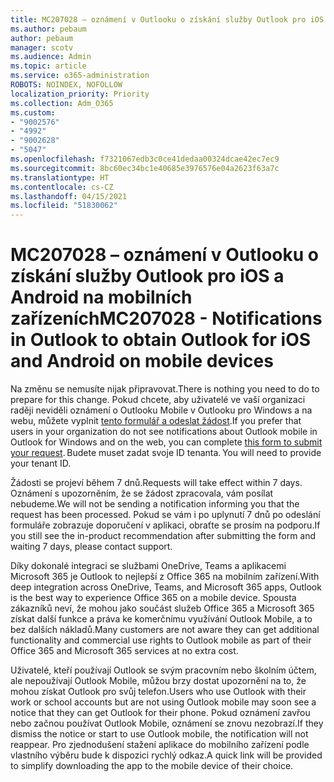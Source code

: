 ```yaml
---
title: MC207028 – oznámení v Outlooku o získání služby Outlook pro iOS a Android na mobilních zařízeních
ms.author: pebaum
author: pebaum
manager: scotv
ms.audience: Admin
ms.topic: article
ms.service: o365-administration
ROBOTS: NOINDEX, NOFOLLOW
localization_priority: Priority
ms.collection: Adm_O365
ms.custom:
- "9002576"
- "4992"
- "9002628"
- "5047"
ms.openlocfilehash: f7321067edb3c0ce41dedaa00324dcae42ec7ec9
ms.sourcegitcommit: 8bc60ec34bc1e40685e3976576e04a2623f63a7c
ms.translationtype: HT
ms.contentlocale: cs-CZ
ms.lasthandoff: 04/15/2021
ms.locfileid: "51830062"
---
```

# <a name="mc207028---notifications-in-outlook-to-obtain-outlook-for-ios-and-android-on-mobile-devices"></a><span data-ttu-id="5b995-102">MC207028 – oznámení v Outlooku o získání služby Outlook pro iOS a Android na mobilních zařízeních</span><span class="sxs-lookup"><span data-stu-id="5b995-102">MC207028 - Notifications in Outlook to obtain Outlook for iOS and Android on mobile devices</span></span>

<span data-ttu-id="5b995-103">Na změnu se nemusíte nijak připravovat.</span><span class="sxs-lookup"><span data-stu-id="5b995-103">There is nothing you need to do to prepare for this change.</span></span> <span data-ttu-id="5b995-104">Pokud chcete, aby uživatelé ve vaší organizaci raději neviděli oznámení o Outlooku Mobile v Outlooku pro Windows a na webu, můžete vyplnit [tento formulář a odeslat žádost](https://aka.ms/MC207028).</span><span class="sxs-lookup"><span data-stu-id="5b995-104">If you prefer that users in your organization do not see notifications about Outlook mobile in Outlook for Windows and on the web, you can complete [this form to submit your request](https://aka.ms/MC207028).</span></span><span data-ttu-id="5b995-105"> Budete muset zadat svoje ID tenanta.</span><span class="sxs-lookup"><span data-stu-id="5b995-105"> You will need to provide your tenant ID.</span></span> 

<span data-ttu-id="5b995-106">Žádosti se projeví během 7 dnů.</span><span class="sxs-lookup"><span data-stu-id="5b995-106">Requests will take effect within 7 days.</span></span> <span data-ttu-id="5b995-107">Oznámení s upozorněním, že se žádost zpracovala, vám posílat nebudeme.</span><span class="sxs-lookup"><span data-stu-id="5b995-107">We will not be sending a notification informing you that the request has been processed.</span></span> <span data-ttu-id="5b995-108">Pokud se vám i po uplynutí 7 dnů po odeslání formuláře zobrazuje doporučení v aplikaci, obraťte se prosím na podporu.</span><span class="sxs-lookup"><span data-stu-id="5b995-108">If you still see the in-product recommendation after submitting the form and waiting 7 days, please contact support.</span></span>

<span data-ttu-id="5b995-109">Díky dokonalé integraci se službami OneDrive, Teams a aplikacemi Microsoft 365 je Outlook to nejlepší z Office 365 na mobilním zařízení.</span><span class="sxs-lookup"><span data-stu-id="5b995-109">With deep integration across OneDrive, Teams, and Microsoft 365 apps, Outlook is the best way to experience Office 365 on a mobile device.</span></span> <span data-ttu-id="5b995-110">Spousta zákazníků neví, že mohou jako součást služeb Office 365 a Microsoft 365 získat další funkce a práva ke komerčnímu využívání Outlook Mobile, a to bez dalších nákladů.</span><span class="sxs-lookup"><span data-stu-id="5b995-110">Many customers are not aware they can get additional functionality and commercial use rights to Outlook mobile as part of their Office 365 and Microsoft 365 services at no extra cost.</span></span>

<span data-ttu-id="5b995-111">Uživatelé, kteří používají Outlook se svým pracovním nebo školním účtem, ale nepoužívají Outlook Mobile, můžou brzy dostat upozornění na to, že mohou získat Outlook pro svůj telefon.</span><span class="sxs-lookup"><span data-stu-id="5b995-111">Users who use Outlook with their work or school accounts but are not using Outlook mobile may soon see a notice that they can get Outlook for their phone.</span></span> <span data-ttu-id="5b995-112">Pokud oznámení zavřou nebo začnou používat Outlook Mobile, oznámení se znovu nezobrazí.</span><span class="sxs-lookup"><span data-stu-id="5b995-112">If they dismiss the notice or start to use Outlook mobile, the notification will not reappear.</span></span> <span data-ttu-id="5b995-113">Pro zjednodušení stažení aplikace do mobilního zařízení podle vlastního výběru bude k dispozici rychlý odkaz.</span><span class="sxs-lookup"><span data-stu-id="5b995-113">A quick link will be provided to simplify downloading the app to the mobile device of their choice.</span></span>

